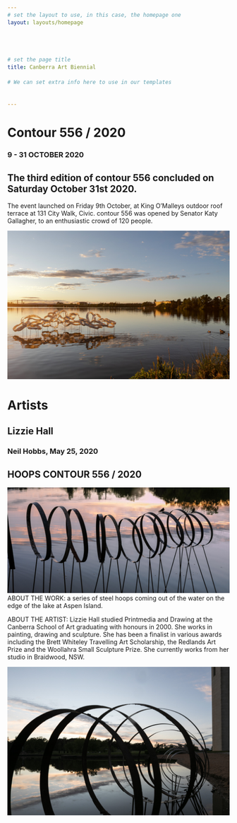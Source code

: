 ```yaml
---
# set the layout to use, in this case, the homepage one
layout: layouts/homepage




# set the page title
title: Canberra Art Biennial

# We can set extra info here to use in our templates


---
```


# Contour 556 / 2020

### 9 - 31 OCTOBER 2020

## The third edition of contour 556 concluded on Saturday October 31st 2020.
The event launched on Friday 9th October, at King O’Malleys outdoor roof terrace at 131 City Walk, Civic. contour 556 was opened by Senator Katy Gallagher, to an enthusiastic crowd of 120 people.


![alt text](assets/images/cover.jpeg)




# Artists
## Lizzie Hall
### Neil Hobbs, May 25, 2020

## HOOPS CONTOUR 556 / 2020


![alt text](assets/images/1.jpeg)
ABOUT THE WORK:
a series of steel hoops coming out of the water on the edge of the lake at Aspen Island.

ABOUT THE ARTIST:
Lizzie Hall studied Printmedia and Drawing at the Canberra School of Art graduating with honours in 2000. She works in painting, drawing and sculpture. She has been a finalist in various awards including the Brett Whiteley Travelling Art Scholarship, the Redlands Art Prize and the Woollahra Small Sculpture Prize. She currently works from her studio in Braidwood, NSW. 


![alt text](assets/images/2.jpeg)
